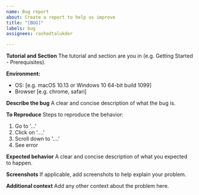 ```yaml
---
name: Bug report
about: Create a report to help us improve
title: "[BUG]"
labels: bug
assignees: rashedtalukder

---
```


**Tutorial and Section**
The tutorial and section are you in (e.g. Getting Started - Prerequisites).

**Environment:**
 - OS: [e.g. macOS 10.13 or Windows 10 64-bit build 1099]
 - Browser [e.g. chrome, safari]

**Describe the bug**
A clear and concise description of what the bug is.

**To Reproduce**
Steps to reproduce the behavior:
1. Go to '...'
2. Click on '....'
3. Scroll down to '....'
4. See error

**Expected behavior**
A clear and concise description of what you expected to happen.

**Screenshots**
If applicable, add screenshots to help explain your problem.

**Additional context**
Add any other context about the problem here.
